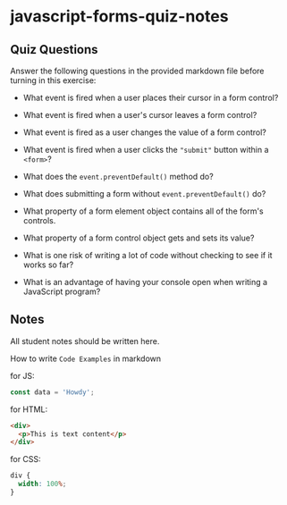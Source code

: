 # javascript-forms-quiz-notes

## Quiz Questions

Answer the following questions in the provided markdown file before turning in this exercise:

- What event is fired when a user places their cursor in a form control?

- What event is fired when a user's cursor leaves a form control?

- What event is fired as a user changes the value of a form control?

- What event is fired when a user clicks the `"submit"` button within a `<form>`?

- What does the `event.preventDefault()` method do?

- What does submitting a form without `event.preventDefault()` do?

- What property of a form element object contains all of the form's controls.

- What property of a form control object gets and sets its value?

- What is one risk of writing a lot of code without checking to see if it works so far?

- What is an advantage of having your console open when writing a JavaScript program?

## Notes

All student notes should be written here.

How to write `Code Examples` in markdown

for JS:

```javascript
const data = 'Howdy';
```

for HTML:

```html
<div>
  <p>This is text content</p>
</div>
```

for CSS:

```css
div {
  width: 100%;
}
```
